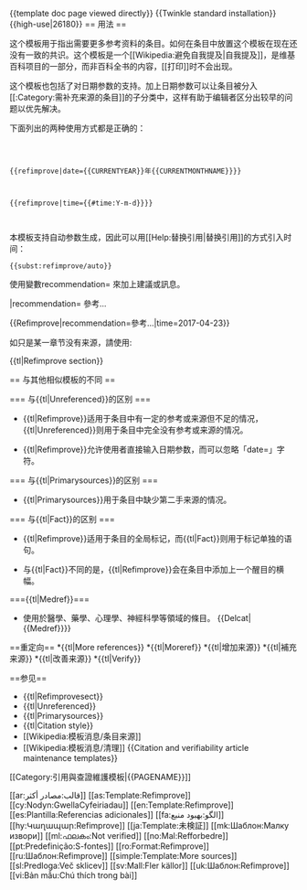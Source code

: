 <noinclude>{{template doc page viewed directly}}</noinclude>
{{Twinkle standard installation}}
{{high-use|26180}}
== 用法 ==

这个模板用于指出需要更多参考资料的条目。如何在条目中放置这个模板在现在还没有一致的共识。这个模板是一个[[Wikipedia:避免自我提及|自我提及]]，是维基百科项目的一部分，而非百科全书的内容，[[打印]]时不会出现。

这个模板也包括了对日期参数的支持。加上日期参数可以让条目被分入[[:Category:需补充来源的条目]]的子分类中，这样有助于编辑者区分出较早的问题以优先解决。

下面列出的两种使用方式都是正确的：

<code>
<!-- 
<nowiki>
{{refimprove}}
</nowiki>

<nowiki>
{{refimprove|</nowiki>{{CURRENTYEAR}}年{{CURRENTMONTHNAME}}<nowiki>}}
</nowiki>
-->
<nowiki>
{{refimprove|date=</nowiki>{{CURRENTYEAR}}年{{CURRENTMONTHNAME}}<nowiki>}}
</nowiki>

<nowiki>
{{refimprove|time=</nowiki>{{#time:Y-m-d}}<nowiki>}}
</nowiki>

</code>

本模板支持自动参数生成，因此可以用[[Help:替换引用|替换引用]]的方式引入时间：

<code><nowiki>{{subst:refimprove/auto}}</nowiki></code>

使用變數recommendation= 來加上建議或訊息。

|recommendation= 參考...

{{Refimprove|recommendation=參考...|time=2017-04-23}}

如只是某一章节没有来源，請使用:

{{tl|Refimprove section}}

== 与其他相似模板的不同 ==

=== 与{{tl|Unreferenced}}的区别 ===

* {{tl|Refimprove}}适用于条目中有一定的参考或来源但不足的情况，{{tl|Unreferenced}}则用于条目中完全没有参考或来源的情况。

* {{tl|Refimprove}}允许使用者直接输入日期参数，而可以忽略「date=」字符。

=== 与{{tl|Primarysources}}的区别 ===

* {{tl|Primarysources}}用于条目中缺少第二手来源的情况。

=== 与{{tl|Fact}}的区别 ===

* {{tl|Refimprove}}适用于条目的全局标记，而{{tl|Fact}}则用于标记单独的语句。

* 与{{tl|Fact}}不同的是，{{tl|Refimprove}}会在条目中添加上一个醒目的横幅。

==={{tl|Medref}}===
* 使用於醫學、藥學、心理學、神經科學等領域的條目。
{{Delcat|{{Medref}}}}

==重定向==
*{{tl|More references}}
*{{tl|Moreref}}
*{{tl|增加来源}}
*{{tl|補充来源}}
*{{tl|改善来源}}
*{{tl|Verify}}

==参见==
* {{tl|Refimprovesect}}
* {{tl|Unreferenced}}
* {{tl|Primarysources}}
* {{tl|Citation style}}
* [[Wikipedia:模板消息/条目来源]]
* [[Wikipedia:模板消息/清理]]
{{Citation and verifiability article maintenance templates}}
<includeonly>
<!-- ADD CATEGORIES BELOW THIS LINE -->
[[Category:引用與查證維護模板|{{PAGENAME}}]]

[[ar:قالب:مصادر أكثر]]
[[as:Template:Refimprove]]
[[cy:Nodyn:GwellaCyfeiriadau]]
[[en:Template:Refimprove]]
[[es:Plantilla:Referencias adicionales]]
[[fa:الگو:بهبود منبع]]
[[hy:Կաղապար:Refimprove]]
[[ja:Template:未検証]]
[[mk:Шаблон:Малку извори]]
[[ml:ഫലകം:Not verified]]
[[no:Mal:Refforbedre]]
[[pt:Predefinição:S-fontes]]
[[ro:Format:Refimprove]]
[[ru:Шаблон:Refimprove]]
[[simple:Template:More sources]]
[[sl:Predloga:Več sklicev]]
[[sv:Mall:Fler källor]]
[[uk:Шаблон:Refimprove]]
[[vi:Bản mẫu:Chú thích trong bài]]
</includeonly>
